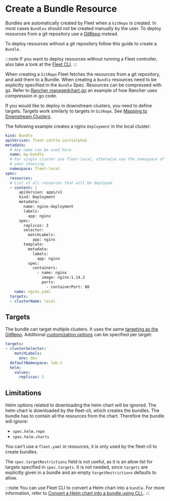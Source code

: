 # Create a Bundle Resource

Bundles are automatically created by Fleet when a `GitRepo` is created. In most cases `Bundles` should not be created
manually by the user. To deploy resources from a git repository use a
[GitRepo](./gitrepo-add.md) instead.


To deploy resources without a git repository follow this guide to create a `Bundle`.

:::note
If you want to deploy resources without running a Fleet controller, also take a look at the [Fleet CLI](ref-bundle-stages#examining-the-bundle-lifecycle-with-the-cli).
:::

When creating a `GitRepo` Fleet fetches the resources from a git repository, and add them to a Bundle.
When creating a `Bundle` resources need to be explicitly specified in the `Bundle` Spec.
Resources can be compressed with gz. Refer to [Rancher managedchart.go](https://github.com/rancher/rancher/blob/main/pkg/controllers/provisioningv2/managedchart/managedchart.go#L149-L153) an example of how Rancher uses compression in go code.

If you would like to deploy in downstream clusters, you need to define targets. Targets work similarly to targets in `GitRepo`.
See [Mapping to Downstream Clusters](./gitrepo-targets.md#defining-targets).

The following example creates a nginx `Deployment` in the local cluster:

```yaml
kind: Bundle
apiVersion: fleet.cattle.io/v1alpha1
metadata:
  # Any name can be used here
  name: my-bundle
  # For single cluster use fleet-local, otherwise use the namespace of
  # your choosing
  namespace: fleet-local
spec:
  resources:
  # List of all resources that will be deployed
  - content: |
      apiVersion: apps/v1
      kind: Deployment
      metadata:
        name: nginx-deployment
        labels:
          app: nginx
      spec:
        replicas: 3
        selector:
          matchLabels:
            app: nginx
        template:
          metadata:
            labels:
              app: nginx
          spec:
            containers:
              - name: nginx
                image: nginx:1.14.2
                ports:
                  - containerPort: 80
    name: nginx.yaml
  targets:
  - clusterName: local

```

## Targets

The bundle can target multiple clusters. It uses the same [targeting as the GitRepo](gitrepo-targets#target-matching).
Additional [customization options](ref-fleet-yaml#supported-customizations) can be specified per target:

```yaml
targets:
- clusterSelector:
    matchLabels:
      env: dev
  defaultNamespace: lab-1
  helm:
    values:
      replicas: 1
```

## Limitations

Helm options related to downloading the helm chart will be ignored. The helm chart is downloaded by the fleet-cli, which creates the bundles. The bundle has to contain all the resources from the chart. Therefore the bundle will ignore:

* `spec.helm.repo`
* `spec.helm.charts`

You can't use a `fleet.yaml` in resources, it is only used by the fleet-cli to create bundles.

The `spec.targetRestrictions` field is not useful, as it is an allow list for targets specified in `spec.targets`. It is not needed, since `targets` are explicitly given in a bundle and an empty `targetRestrictions` defaults to allow.

:::note
You can use Fleet CLI to convert a Helm chart into a `bundle`. For more information, refer to [Convert a Helm chart into a bundle using CLI.](install-usage-fleet-cli.md#convert-a-helm-chart-into-a-bundle).
:::